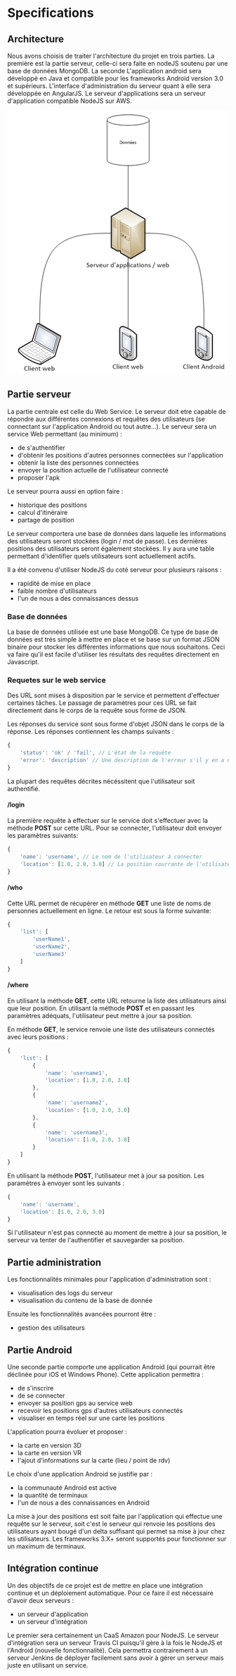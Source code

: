 # Specifications

## Architecture
Nous avons choisis de traiter l'architecture du projet en trois parties. La première est la partie serveur, celle-ci sera faite en nodeJS soutenu par une base de données MongoDB. La seconde L'application android sera développé en Java et compatible pour les frameworks Android version 3.0 et supérieurs. L'interface d'administration du serveur quant à elle sera développée en AngularJS.
Le serveur d'applications sera un serveur d'application compatible NodeJS sur AWS.

![Image de l'infrastructure](https://github.com/WatchDogZZ/docs/raw/master/infrastructure.png)

## Partie serveur

La partie centrale est celle du Web Service.
Le serveur doit etre capable de répondre aux différentes connexions et requêtes des utilisateurs (se connectant sur l'application Android ou tout autre...).
Le serveur sera un service Web permettant (au minimum) :
* de s'authentifier
* d'obtenir les positions d'autres personnes connectées sur l'application
* obtenir la liste des personnes connectées
* envoyer la position actuelle de l'utilisateur connecté
* proposer l'apk

Le serveur pourra aussi en option faire :
* historique des positions
* calcul d'itinéraire
* partage de position

Le serveur comportera une base de données dans laquelle les informations des utilisateurs seront stockées (login / mot de passe). Les dernières positions des utilisateurs seront également stockées.
Il y aura une table permettant d'identifier quels utilisateurs sont actuellement actifs.

Il a été convenu d'utiliser NodeJS du coté serveur pour plusieurs raisons :
* rapidité de mise en place
* faible nombre d'utilisateurs
* l'un de nous a des connaissances dessus

### Base de données

La base de données utilisée est une base MongoDB.
Ce type de base de données est trés simple à mettre en place et se base sur un format JSON binaire pour stocker les différentes informations que nous souhaitons.
Ceci va faire qu'il est facile d'utiliser les résultats des requêtes directement en Javascript.

### Requetes sur le web service

Des URL sont mises à disposition par le service et permettent d'effectuer certaines tâches.
Le passage de paramètres pour ces URL se fait directement dans le corps de la requête sous forme de JSON.

Les réponses du service sont sous forme d'objet JSON dans le corps de la réponse. Les réponses contiennent les champs suivants :

```js
{
    'status': 'ok' / 'fail', // L'état de la requête
    'error': 'description' // Une description de l'erreur s'il y en a une
}
```

La plupart des requêtes décrites nécéssitent que l'utilisateur soit authentifié.

#### /login

La première requête à effectuer sur le service doit s'effectuer avec la méthode **POST** sur cette URL.
Pour se connecter, l'utilisateur doit envoyer les paramètres suivants: 

```js
{
    'name': 'username', // Le nom de l'utilisateur à connecter
    'location': [1.0, 2.0, 3.0] // La position courrante de l'utilisateur
}
```

#### /who

Cette URL permet de récupérer en méthode **GET** une liste de noms de personnes actuellement en ligne. Le retour est sous la forme suivante:

```js
{
    'list': [
        'userName1',
        'userName2',
        'userName3'
    ]
}
```

#### /where

En utilisant la méthode **GET**, cette URL retourne la liste des utilisateurs ainsi que leur position. En utilisant la méthode **POST** et en passant les paramètres adéquats, l'utilisateur peut mettre à jour sa position.

En méthode **GET**, le service renvoie une liste des utilisateurs connectés avec leurs positions :

```js
{
    'list': [
        {
            'name': 'username1',
            'location': [1.0, 2.0, 3.0]
        },
        {
            'name': 'username2',
            'location': [1.0, 2.0, 3.0]
        },
        {
            'name': 'username3',
            'location': [1.0, 2.0, 3.0]
        }
    ]
}
```

En utilisant la méthode **POST**, l'utilisateur met à jour sa position. Les paramètres à envoyer sont les suivants :

```js
{
    'name': 'username',
    'location': [1.0, 2.0, 3.0]
}
```

Si l'utilisateur n'est pas connecté au moment de mettre à jour sa position, le serveur va tenter de l'authentifier et sauvegarder sa position.

## Partie administration

Les fonctionnalités minimales pour l'application d'administration sont :
* visualisation des logs du serveur
* visualisation du contenu de la base de donnée

Ensuite les fonctionnalités avancées pourront être :
* gestion des utilisateurs

## Partie Android

Une seconde partie comporte une application Android (qui pourrait être déclinée pour iOS et Windows Phone).
Cette application permettra :
* de s'inscrire
* de se connecter
* envoyer sa position gps au service web
* recevoir les positions gps d'autres utilisateurs connectés
* visualiser en temps réel sur une carte les positions

L'application pourra évoluer et proposer :
* la carte en version 3D
* la carte en version VR
* l'ajout d'informations sur la carte (lieu / point de rdv)

Le choix d'une application Android se justifie par :
* la communauté Android est active
* la quantité de terminaux
* l'un de nous a des connaissances en Android

La mise à jour des positions est soit faite par l'application qui effectue une requête sur le serveur, soit c'est le serveur qui renvoie les positions des utilisateurs ayant bougé d'un delta suffisant qui permet sa mise à jour chez les utilisateurs.
Les frameworks 3.X+ seront supportés pour fonctionner sur un maximum de terminaux.

## Intégration continue

Un des objectifs de ce projet est de mettre en place une intégration continue et un déploiement automatique. Pour ce faire il est nécessaire d'avoir deux serveurs :
* un serveur d'application
* un serveur d'intégration

Le premier sera certainement un CaaS Amazon pour NodeJS.
Le serveur d'intégration sera un serveur Travis CI puisqu'il gère à la fois le NodeJS et l'Android (nouvelle fonctionnalité). Cela permettra contrairement à un serveur Jenkins de déployer facilement sans avoir à gérer un serveur mais juste en utilisant un service.

